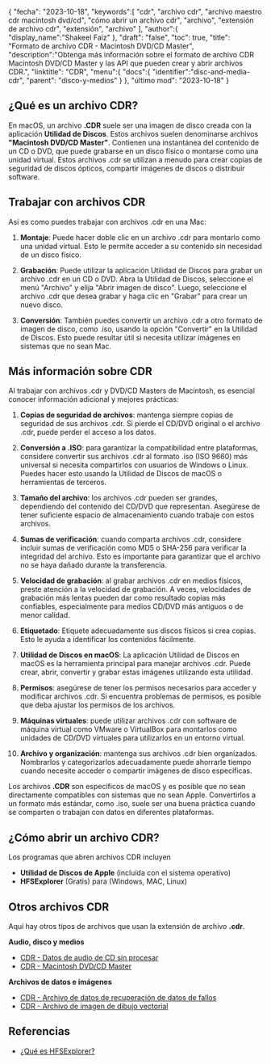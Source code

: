 {
"fecha": "2023-10-18",
   "keywords":[
"cdr",
"archivo cdr",
"archivo maestro cdr macintosh dvd/cd",
"cómo abrir un archivo cdr",
"archivo",
"extensión de archivo cdr",
"extensión",
"archivo"
],
   "author":{
"display_name":"Shakeel Faiz"
},
"draft": "false",
"toc": true,
"title": "Formato de archivo CDR - Macintosh DVD/CD Master",
   "description":"Obtenga más información sobre el formato de archivo CDR Macintosh DVD/CD Master y las API que pueden crear y abrir archivos CDR.",
"linktitle": "CDR",
   "menu":{
      "docs":{
         "identifier":"disc-and-media-cdr",
"parent": "disco-y-medios"
}
},
"último mod": "2023-10-18"
}

## ¿Qué es un archivo CDR?

En macOS, un archivo **.CDR** suele ser una imagen de disco creada con la aplicación **Utilidad de Discos**. Estos archivos suelen denominarse archivos **"Macintosh DVD/CD Master"**. Contienen una instantánea del contenido de un CD o DVD, que puede grabarse en un disco físico o montarse como una unidad virtual. Estos archivos .cdr se utilizan a menudo para crear copias de seguridad de discos ópticos, compartir imágenes de discos o distribuir software.

## Trabajar con archivos CDR

Así es como puedes trabajar con archivos .cdr en una Mac:

1. **Montaje**: Puede hacer doble clic en un archivo .cdr para montarlo como una unidad virtual. Esto le permite acceder a su contenido sin necesidad de un disco físico.
    












2. **Grabación**: Puede utilizar la aplicación Utilidad de Discos para grabar un archivo .cdr en un CD o DVD. Abra la Utilidad de Discos, seleccione el menú "Archivo" y elija "Abrir imagen de disco". Luego, seleccione el archivo .cdr que desea grabar y haga clic en "Grabar" para crear un nuevo disco.
    












3. **Conversión**: También puedes convertir un archivo .cdr a otro formato de imagen de disco, como .iso, usando la opción "Convertir" en la Utilidad de Discos. Esto puede resultar útil si necesita utilizar imágenes en sistemas que no sean Mac.

## Más información sobre CDR

Al trabajar con archivos .cdr y DVD/CD Masters de Macintosh, es esencial conocer información adicional y mejores prácticas:

1. **Copias de seguridad de archivos**: mantenga siempre copias de seguridad de sus archivos .cdr. Si pierde el CD/DVD original o el archivo .cdr, puede perder el acceso a los datos.
    












2. **Conversión a .ISO**: para garantizar la compatibilidad entre plataformas, considere convertir sus archivos .cdr al formato .iso (ISO 9660) más universal si necesita compartirlos con usuarios de Windows o Linux. Puedes hacer esto usando la Utilidad de Discos de macOS o herramientas de terceros.
    












3. **Tamaño del archivo**: los archivos .cdr pueden ser grandes, dependiendo del contenido del CD/DVD que representan. Asegúrese de tener suficiente espacio de almacenamiento cuando trabaje con estos archivos.
    












4. **Sumas de verificación**: cuando comparta archivos .cdr, considere incluir sumas de verificación como MD5 o SHA-256 para verificar la integridad del archivo. Esto es importante para garantizar que el archivo no se haya dañado durante la transferencia.
    












5. **Velocidad de grabación**: al grabar archivos .cdr en medios físicos, preste atención a la velocidad de grabación. A veces, velocidades de grabación más lentas pueden dar como resultado copias más confiables, especialmente para medios CD/DVD más antiguos o de menor calidad.
    












6. **Etiquetado**: Etiquete adecuadamente sus discos físicos si crea copias. Esto le ayuda a identificar los contenidos fácilmente.
    












7. **Utilidad de Discos en macOS**: La aplicación Utilidad de Discos en macOS es la herramienta principal para manejar archivos .cdr. Puede crear, abrir, convertir y grabar estas imágenes utilizando esta utilidad.
    












8. **Permisos**: asegúrese de tener los permisos necesarios para acceder y modificar archivos .cdr. Si encuentra problemas de permisos, es posible que deba ajustar los permisos de los archivos.
    












9. **Máquinas virtuales**: puede utilizar archivos .cdr con software de máquina virtual como VMware o VirtualBox para montarlos como unidades de CD/DVD virtuales para utilizarlos en un entorno virtual.
    












10. **Archivo y organización**: mantenga sus archivos .cdr bien organizados. Nombrarlos y categorizarlos adecuadamente puede ahorrarle tiempo cuando necesite acceder o compartir imágenes de disco específicas.
    













Los archivos **.CDR** son específicos de macOS y es posible que no sean directamente compatibles con sistemas que no sean Apple. Convertirlos a un formato más estándar, como .iso, suele ser una buena práctica cuando se comparten o trabajan con datos en diferentes plataformas.

## ¿Cómo abrir un archivo CDR?

Los programas que abren archivos CDR incluyen

- **Utilidad de Discos de Apple** (incluida con el sistema operativo)
- **HFSExplorer** (Gratis) para (Windows, MAC, Linux)

## Otros archivos CDR

Aquí hay otros tipos de archivos que usan la extensión de archivo **.cdr**.

**Audio, disco y medios**
- [CDR - Datos de audio de CD sin procesar](/es/audio/cdr/)
- [CDR - Macintosh DVD/CD Master](/es/disc-and-media/cdr/)

**Archivos de datos e imágenes**
- [CDR - Archivo de datos de recuperación de datos de fallos](/es/data/cdr-crash/)
- [CDR - Archivo de imagen de dibujo vectorial](/es/image/cdr/)


## Referencias
* [¿Qué es HFSExplorer?](https://catacombae.org/hfsexplorer/)


